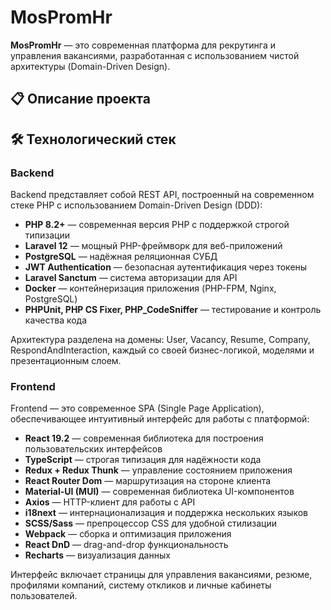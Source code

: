 # MosPromHr

**MosPromHr** — это современная платформа для рекрутинга и управления вакансиями, разработанная с использованием чистой архитектуры (Domain-Driven Design).

## 📋 Описание проекта

## 🛠 Технологический стек

### Backend

Backend представляет собой REST API, построенный на современном стеке PHP с использованием Domain-Driven Design (DDD):

- **PHP 8.2+** — современная версия PHP с поддержкой строгой типизации
- **Laravel 12** — мощный PHP-фреймворк для веб-приложений
- **PostgreSQL** — надёжная реляционная СУБД
- **JWT Authentication** — безопасная аутентификация через токены
- **Laravel Sanctum** — система авторизации для API
- **Docker** — контейнеризация приложения (PHP-FPM, Nginx, PostgreSQL)
- **PHPUnit, PHP CS Fixer, PHP_CodeSniffer** — тестирование и контроль качества кода

Архитектура разделена на домены: User, Vacancy, Resume, Company, RespondAndInteraction, каждый со своей бизнес-логикой, моделями и презентационным слоем.

### Frontend

Frontend — это современное SPA (Single Page Application), обеспечивающее интуитивный интерфейс для работы с платформой:

- **React 19.2** — современная библиотека для построения пользовательских интерфейсов
- **TypeScript** — строгая типизация для надёжности кода
- **Redux + Redux Thunk** — управление состоянием приложения
- **React Router Dom** — маршрутизация на стороне клиента
- **Material-UI (MUI)** — современная библиотека UI-компонентов
- **Axios** — HTTP-клиент для работы с API
- **i18next** — интернационализация и поддержка нескольких языков
- **SCSS/Sass** — препроцессор CSS для удобной стилизации
- **Webpack** — сборка и оптимизация приложения
- **React DnD** — drag-and-drop функциональность
- **Recharts** — визуализация данных

Интерфейс включает страницы для управления вакансиями, резюме, профилями компаний, систему откликов и личные кабинеты пользователей.


